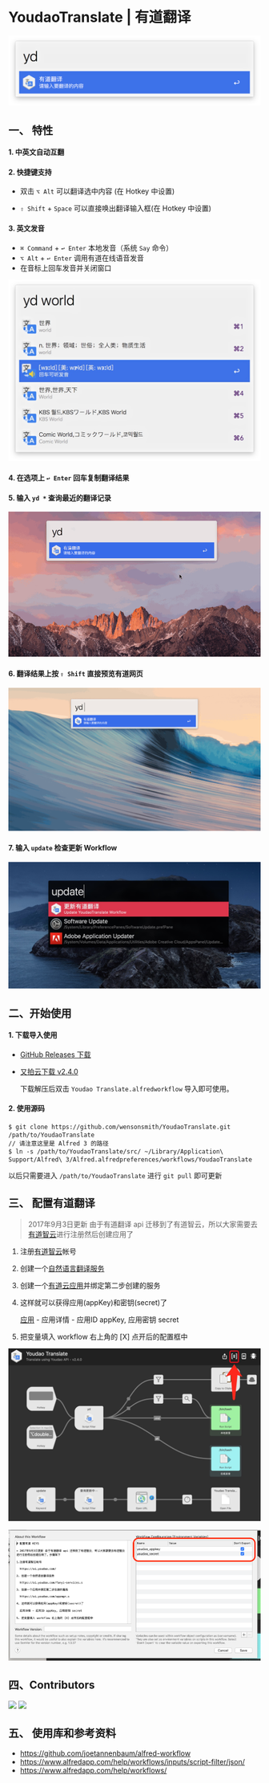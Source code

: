 
YoudaoTranslate | 有道翻译
===============

![screenshot_1](screenshot/screenshot_1.png)

## 一、 特性

#### 1. 中英文自动互翻

#### 2. 快捷键支持
- 双击 `⌥ Alt`  可以翻译选中内容 (在 Hotkey 中设置)

- `⇧ Shift` + `Space` 可以直接唤出翻译输入框(在 Hotkey 中设置)

#### 3. 英文发音
-  `⌘ Command` + `↩︎ Enter` 本地发音（系统 `Say` 命令）
- `⌥ Alt` + `↩︎ Enter`  调用有道在线语音发音
- 在音标上回车发音并关闭窗口

![screenshot_3](screenshot/screenshot_3.png)

#### 4. 在选项上 `↩︎ Enter` 回车复制翻译结果

#### 5. 输入 `yd *` 查询最近的翻译记录

![transalte_history](screenshot/translate_history.gif)

#### 6. 翻译结果上按 `⇧ Shift` 直接预览有道网页

![screenshot_4](screenshot/screenshot_4.gif)

#### 7. 输入 `update` 检查更新 Workflow

![updae](screenshot/update.png)

## 二、开始使用

#### 1. 下载导入使用
- [GitHub Releases 下载](https://github.com/wensonsmith/YoudaoTranslate/releases)
- [又拍云下载 v2.4.0](https://img.seekbetter.me/workflows/Youdao%20Translate.zip)

   下载解压后双击 `Youdao Translate.alfredworkflow` 导入即可使用。

#### 2. 使用源码

```shell
$ git clone https://github.com/wensonsmith/YoudaoTranslate.git /path/to/YoudaoTranslate
// 请注意这里是 Alfred 3 的路径
$ ln -s /path/to/YoudaoTranslate/src/ ~/Library/Application\ Support/Alfred\ 3/Alfred.alfredpreferences/workflows/YoudaoTranslate
```
以后只需要进入 `/path/to/YoudaoTranslate` 进行 `git pull` 即可更新

## 三、 配置有道翻译

> 2017年9月3日更新
> 由于有道翻译 api 迁移到了有道智云，所以大家需要去[有道智云](http://ai.youdao.com/)进行注册然后创建应用了

1. 注册[有道智云](https://ai.youdao.com/)帐号

2. 创建一个[自然语言翻译服务](https://ai.youdao.com/fanyi-services.s)

3. 创建一个[有道云应用](https://ai.youdao.com/appmgr.s)并绑定第二步创建的服务

4. 这样就可以获得应用(appKey)和密钥(secret)了

   [应用](https://ai.youdao.com/appmgr.s) - 应用详情 - 应用ID appKey, 应用密钥 secret

5. 把变量填入 workflow 右上角的 [X] 点开后的配置框中


![var-config-step-1](screenshot/var-config-step-1.jpg)

![var-config-step-2](screenshot/var-config-step-2.png)


## 四、Contributors

<a href="https://iwenson.com" target="_blank"><img src="https://avatars0.githubusercontent.com/u/2544185?s=60&v=4" /></a> 
<a href="https://blog.zthxxx.me" target="_blank"><img src="https://avatars3.githubusercontent.com/u/15135943?s=60&v=4" /></a> 

## 五、 使用库和参考资料

- https://github.com/joetannenbaum/alfred-workflow
- https://www.alfredapp.com/help/workflows/inputs/script-filter/json/
- https://www.alfredapp.com/help/workflows/
